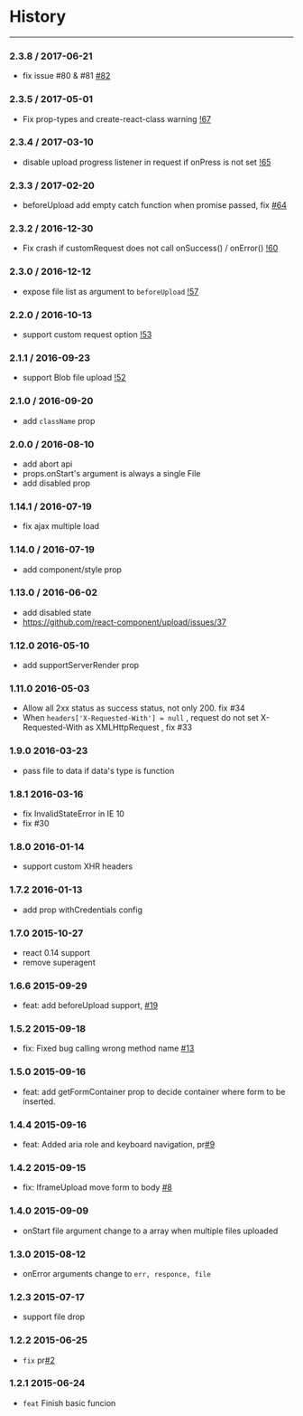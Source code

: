 # History
----

### 2.3.8 / 2017-06-21

- fix issue #80 & #81 [#82](https://github.com/react-component/upload/pull/82)

### 2.3.5 / 2017-05-01

- Fix prop-types and create-react-class warning [!67](https://github.com/react-component/upload/pull/67)

### 2.3.4 / 2017-03-10

- disable upload progress listener in request if onPress is not set [!65](https://github.com/react-component/upload/pull/65)

### 2.3.3 / 2017-02-20

- beforeUpload add empty catch function when promise passed, fix [#64](https://github.com/react-component/upload/issues/64)

### 2.3.2 / 2016-12-30

- Fix crash if customRequest does not call onSuccess() / onError() [!60](https://github.com/react-component/upload/pull/60)

### 2.3.0 / 2016-12-12

- expose file list as argument to `beforeUpload` [!57](https://github.com/react-component/upload/pull/57)

### 2.2.0 / 2016-10-13

- support custom request option [!53](https://github.com/react-component/upload/pull/53)

### 2.1.1 / 2016-09-23

- support Blob file upload [!52](https://github.com/react-component/upload/pull/52)

### 2.1.0 / 2016-09-20

- add `className` prop

### 2.0.0 / 2016-08-10

- add abort api
- props.onStart's argument is always a single File
- add disabled prop

### 1.14.1 / 2016-07-19

- fix ajax multiple load

### 1.14.0 / 2016-07-19

- add component/style prop

### 1.13.0 / 2016-06-02

- add disabled state
- https://github.com/react-component/upload/issues/37

### 1.12.0 2016-05-10

- add supportServerRender prop

### 1.11.0 2016-05-03

- Allow all 2xx status as success status, not only 200. fix #34
- When `headers['X-Requested-With'] = null` , request do not set X-Requested-With as XMLHttpRequest , fix #33

### 1.9.0 2016-03-23

- pass file to data if data's type is function

### 1.8.1 2016-03-16

- fix InvalidStateError in IE 10
- fix #30

### 1.8.0 2016-01-14

- support custom XHR headers

### 1.7.2 2016-01-13

- add prop withCredentials config

### 1.7.0 2015-10-27

- react 0.14 support
- remove superagent

### 1.6.6 2015-09-29

- feat: add beforeUpload support, [#19](https://github.com/react-component/upload/pull/19)

### 1.5.2 2015-09-18

- fix: Fixed bug calling wrong method name [#13](https://github.com/react-component/upload/pull/13)

### 1.5.0 2015-09-16

- feat: add getFormContainer prop to decide container where form to be inserted.

### 1.4.4 2015-09-16

- feat: Added aria role and keyboard navigation, pr[#9](https://github.com/react-component/upload/pull/9)

### 1.4.2 2015-09-15

- fix: IframeUpload move form to body [#8](https://github.com/react-component/upload/pull/8)

### 1.4.0 2015-09-09

- onStart file argument change to a array when multiple files uploaded

### 1.3.0 2015-08-12

- onError arguments change to `err, responce, file`

### 1.2.3 2015-07-17

- support file drop

### 1.2.2 2015-06-25

- `fix` pr[#2](https://github.com/react-component/upload/pull/2)

### 1.2.1 2015-06-24

- `feat` Finish basic funcion
